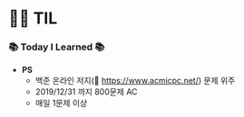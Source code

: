# :woman_technologist: TIL
### :books: Today I Learned :books:
* **PS**
  * 백준 온라인 저지(:link: https://www.acmicpc.net/) 문제 위주
  * 2019/12/31 까지 800문제 AC
  * 매일 1문제 이상
